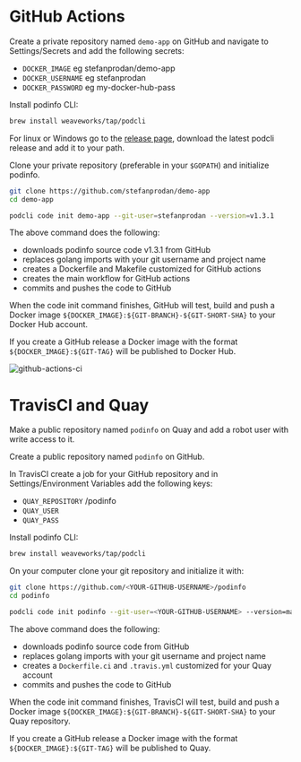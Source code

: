 # GitHub Actions

Create a private repository named `demo-app` on GitHub and navigate to Settings/Secrets and add the following secrets:

* `DOCKER_IMAGE` eg stefanprodan/demo-app
* `DOCKER_USERNAME` eg stefanprodan
* `DOCKER_PASSWORD` eg my-docker-hub-pass

Install podinfo CLI:

```bash
brew install weaveworks/tap/podcli
```

For linux or Windows go to the 
[release page](https://github.com/stefanprodan/k8s-podinfo/releases), download the latest podcli release and add it to your path.

Clone your private repository (preferable in your `$GOPATH`) and initialize podinfo.

```bash
git clone https://github.com/stefanprodan/demo-app
cd demo-app

podcli code init demo-app --git-user=stefanprodan --version=v1.3.1
```

The above command does the following:
* downloads podinfo source code v1.3.1 from GitHub 
* replaces golang imports with your git username and project name
* creates a Dockerfile and Makefile customized for GitHub actions
* creates the main workflow for GitHub actions
* commits and pushes the code to GitHub

When the code init command finishes, GitHub will test, build and push a Docker image 
`${DOCKER_IMAGE}:${GIT-BRANCH}-${GIT-SHORT-SHA}` to your Docker Hub account.

If you create a GitHub release a Docker image with the format `${DOCKER_IMAGE}:${GIT-TAG}` will be published to Docker Hub.

![github-actions-ci](https://github.com/stefanprodan/k8s-podinfo/blob/master/docs/screens/github-actions-ci.png)

# TravisCI and Quay 

Make a public repository named `podinfo` on Quay and add a robot user with write access to it.

Create a public repository named `podinfo` on GitHub. 

In TravisCI create a job for your GitHub repository and in Settings/Environment Variables add the following keys:

* `QUAY_REPOSITORY` <YOUR-QUAY-USERNAME>/podinfo
* `QUAY_USER` <YOUR-QUAY-ROBOT-USERNAME>
* `QUAY_PASS` <YOUR-QUAY-ROBOT-PASSWORD>

Install podinfo CLI:

```bash
brew install weaveworks/tap/podcli
```

On your computer clone your git repository and initialize it with:

```bash
git clone https://github.com/<YOUR-GITHUB-USERNAME>/podinfo
cd podinfo

podcli code init podinfo --git-user=<YOUR-GITHUB-USERNAME> --version=master
```

The above command does the following:
* downloads podinfo source code from GitHub 
* replaces golang imports with your git username and project name
* creates a `Dockerfile.ci` and `.travis.yml` customized for your Quay account
* commits and pushes the code to GitHub

When the code init command finishes, TravisCI will test, build and push a Docker image 
`${DOCKER_IMAGE}:${GIT-BRANCH}-${GIT-SHORT-SHA}` to your Quay repository.

If you create a GitHub release a Docker image with the format `${DOCKER_IMAGE}:${GIT-TAG}` will be published to Quay.
